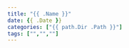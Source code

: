 ```yaml
---
title: "{{ .Name }}"
date: {{ .Date }}
categories: ["{{ path.Dir .Path }}"]
tags: ["","",""]
---
```


